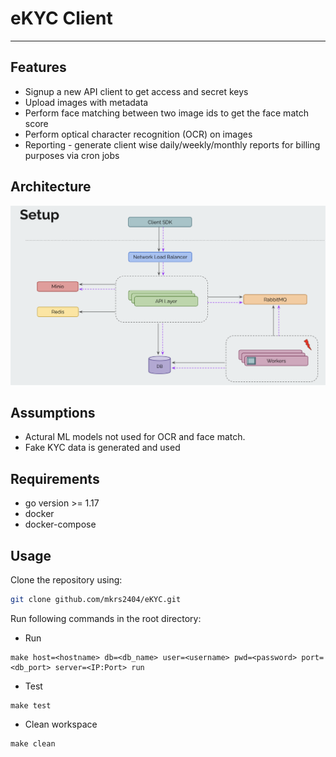 # eKYC Client
___


## Features

- Signup a new API client to get access and secret keys
- Upload images with metadata
- Perform face matching between two image ids to get the face match score
- Perform optical character recognition (OCR) on images
- Reporting - generate client wise daily/weekly/monthly reports for billing purposes via cron jobs


## Architecture

![](./assets/architecture.png)


## Assumptions

- Actural ML models not used for OCR and face match.
- Fake KYC data is generated and used

## Requirements

- go version >= 1.17
- docker
- docker-compose

## Usage

Clone the repository using:
```bash
git clone github.com/mkrs2404/eKYC.git
```

Run following commands in the root directory:

- Run
```
make host=<hostname> db=<db_name> user=<username> pwd=<password> port=<db_port> server=<IP:Port> run
```

- Test
```
make test
```

- Clean workspace
```
make clean
```